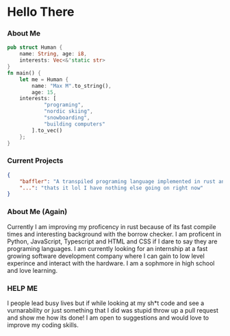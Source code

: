 # Hello There 
### About Me
```rust
pub struct Human {
    name: String, age: i8,
    interests: Vec<&'static str>
}
fn main() {
    let me = Human { 
        name: "Max M".to_string(),
        age: 15, 
	interests: [
            "programing",
            "nordic skiing",
            "snowboarding",
            "building computers"
        ].to_vec() 
    };
}
```
### Current Projects
```json
{
	"baffler": "A transpiled programing language implemented in rust and converted to typescript",
	"...": "thats it lol I have nothing else going on right now"
}
```
### About Me (Again)
Currently I am improving my proficency in rust because of its fast compile times and interesting background with the borrow checker. I am proficent in Python, JavaScript, Typescript and HTML and CSS if I dare to say they are programing languages. I am currently looking for an internship at a fast growing software development company where I can gain to low level experince and interact with the hardware. I am a sophmore in high school and love learning.

### HELP ME
I people lead busy lives but if while looking at my sh\*t code and see a vurnarability or just something that I did was stupid throw up a pull request and show me how its done! I am open to suggestions and would love to improve my coding skills.


<!--
**KarlWheezer/KarlWheezer** is a ✨ _special_ ✨ repository because its `README.md` (this file) appears on your GitHub profile.

Here are some ideas to get you started:
- 💬 Ask me about ...
- 📫 How to reach me: ...
- 😄 Pronouns: ...
- ⚡ Fun fact: ...
-->
